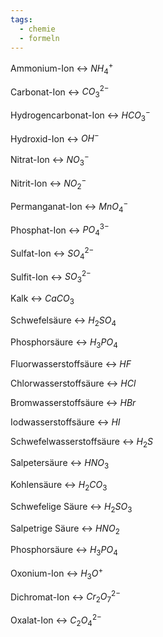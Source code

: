 ```yaml
---
tags:
  - chemie
  - formeln
---
```

Ammonium-Ion <-> $NH_4^+$
<!--SR:!2024-07-19,14,298!2024-07-09,3,260-->

Carbonat-Ion <-> $CO_3^{2-}$
<!--SR:!2024-07-10,3,266!2024-07-09,3,223-->

Hydrogencarbonat-Ion <-> $HCO_3^-$
<!--SR:!2024-07-11,3,220!2024-07-17,12,274-->
Hydroxid-Ion <-> $OH^-$
<!--SR:!2024-07-17,9,266!2024-07-16,10,274-->

Nitrat-Ion <-> $NO_3^-$
<!--SR:!2024-07-16,11,274!2024-07-09,3,246-->

Nitrit-Ion <-> $NO_2^-$
<!--SR:!2024-07-09,3,243!2024-07-16,11,274-->

Permanganat-Ion <-> $MnO_4^-$
<!--SR:!2024-07-17,12,274!2024-07-09,3,260-->

Phosphat-Ion <-> $PO_4^{3-}$
<!--SR:!2024-07-09,3,260!2024-07-08,3,243-->

Sulfat-Ion <-> $SO_4^{2-}$
<!--SR:!2024-07-09,3,223!2024-07-10,3,266-->

Sulfit-Ion <-> $SO_3^{2-}$
<!--SR:!2024-07-09,3,260!2024-07-15,10,274-->

Kalk <-> $CaCO_3$
<!--SR:!2024-07-10,3,240!2024-07-13,6,243-->

Schwefelsäure <-> $H_2SO_4$
<!--SR:!2024-07-09,3,214!2024-07-08,1,203-->

Phosphorsäure <-> $H_3PO_4$
<!--SR:!2024-07-09,3,226!2024-07-10,3,266-->

Fluorwasserstoffsäure <-> $HF$
<!--SR:!2024-07-09,3,260!2024-07-17,9,263-->


Chlorwasserstoffsäure <-> $HCl$
<!--SR:!2024-07-09,3,243!2024-07-11,6,254-->

Bromwasserstoffsäure <-> $HBr$
<!--SR:!2024-07-09,3,260!2024-07-17,12,274-->

Iodwasserstoffsäure <-> $HI$
<!--SR:!2024-07-08,3,259!2024-07-09,3,260-->

Schwefelwasserstoffsäure <-> $H_2S$
<!--SR:!2024-07-10,3,266!2024-07-09,3,239-->

Salpetersäure <-> $HNO_3$
<!--SR:!2024-07-11,3,239!2024-07-09,3,260-->

Kohlensäure <-> $H_2CO_3$
<!--SR:!2024-07-09,3,260!2024-07-08,3,243-->

Schwefelige Säure <-> $H_2SO_3$
<!--SR:!2024-07-11,6,254!2024-07-10,3,223-->

Salpetrige Säure <-> $HNO_2$
<!--SR:!2024-07-09,1,206!2024-07-09,3,214-->

Phosphorsäure <-> $H_3PO_4$
<!--SR:!2024-07-14,7,243!2024-07-08,1,200-->

Oxonium-Ion <-> $H_3O^+$
<!--SR:!2024-07-10,3,266!2024-07-09,3,223-->

Dichromat-Ion <-> $Cr_2O_7^{2-}$
<!--SR:!2024-07-10,3,223!2024-07-10,5,254-->

Oxalat-Ion <-> $C_2O_4^{2-}$
<!--SR:!2024-07-10,3,266!2024-07-09,3,223-->

